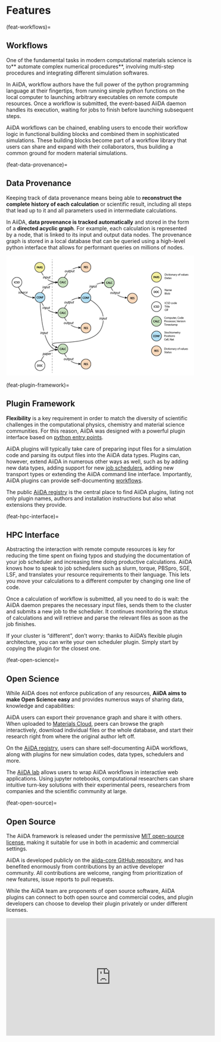 # Features

(feat-workflows)=
## Workflows

One of the fundamental tasks in modern computational materials science is to** automate complex numerical procedures**, involving multi-step procedures and integrating different simulation softwares.

In AiiDA, workflow authors have the full power of the python programming language at their fingertips, from running simple python functions on the local computer to launching arbitrary executables on remote compute resources. Once a workflow is submitted, the event-based AiiDA daemon handles its execution, waiting for jobs to finish before launching subsequent steps.

AiiDA workflows can be chained, enabling users to encode their workflow logic in functional building blocks and combined them in sophisticated simulations. These building blocks become part of a workflow library that users can share and expand with their collaborators, thus building a common ground for modern material simulations.

(feat-data-provenance)=
## Data Provenance

Keeping track of data provenance means being able to **reconstruct the complete history of each calculation** or scientific result, including all steps that lead up to it and all parameters used in intermediate calculations.

In AiiDA, **data provenance is tracked automatically** and stored in the form of a **directed acyclic graph**. For example, each calculation is represented by a node, that is linked to its input and output data nodes. The provenance graph is stored in a local database that can be queried using a high-level python interface that allows for performant queries on millions of nodes.

![AiiDA Graph Demo](aida_graph_demo1.png)

(feat-plugin-framework)=
## Plugin Framework

**Flexibility** is a key requirement in order to match the diversity of scientific challenges in the computational physics, chemistry and material science communities. For this reason, AiiDA was designed with a powerful plugin interface based on [python entry points](https://packaging.python.org/specifications/entry-points/).

AiiDA plugins will typically take care of preparing input files for a simulation code and parsing its output files into the AiiDA data types. Plugins can, however, extend AiiDA in numerous other ways as well, such as by adding new data types, adding support for new [job schedulers](http://www.aiida.net/feature/hpc-interface/), adding new transport types or extending the AiiDA command line interface. Importantly, AiiDA plugins can provide self-documenting [workflows](http://www.aiida.net/feature/workflows/).

The public [AiiDA registry](https://aiidateam.github.io/aiida-registry/) is the central place to find AiiDA plugins, listing not only plugin names, authors and installation instructions but also what extensions they provide.

(feat-hpc-interface)=
## HPC Interface

Abstracting the interaction with remote compute resources is key for reducing the time spent on fixing typos and studying the documentation of your job scheduler and increasing time doing productive calculations. AiiDA knows how to speak to job schedulers such as slurm, torque, PBSpro, SGE, LSF, and translates your resource requirements to their language. This lets you move your calculations to a different computer by changing one line of code.

Once a calculation of workflow is submitted, all you need to do is wait: the AiiDA daemon prepares the necessary input files, sends them to the cluster and submits a new job to the scheduler. It continues monitoring the status of calculations and will retrieve and parse the relevant files as soon as the job finishes.

If your cluster is “different”, don’t worry: thanks to AiiDA’s flexible plugin architecture, you can write your own scheduler plugin. Simply start by copying the plugin for the closest one.

(feat-open-science)=
## Open Science

While AiiDA does not enforce publication of any resources, **AiiDA aims to make Open Science easy** and provides numerous ways of sharing data, knowledge and capabilities:

AiiDA users can export their provenance graph and share it with others. When uploaded to [Materials Cloud](http://materialscloud.org/), peers can browse the graph interactively, download individual files or the whole database, and start their research right from where the original author left off.

On the [AiiDA registry](https://aiidateam.github.io/aiida-registry/), users can share self-documenting AiiDA workflows, along with plugins for new simulation codes, data types, schedulers and more.

The [AiiDA lab](https://aiidalab.materialscloud.org/) allows users to wrap AiiDA workflows in interactive web applications. Using jupyter notebooks, computational researchers can share intuitive turn-key solutions with their experimental peers, researchers from companies and the scientific community at large.

(feat-open-source)=
## Open Source

The AiiDA framework is released under the permissive [MIT open-source license](https://opensource.org/licenses/MIT), making it suitable for use in both in academic and commercial settings.

AiiDA is developed publicly on the [aiida-core GitHub repository](https://github.com/aiidateam/aiida_core), and has benefited enormously from contributions by an active developer community. All contributions are welcome, ranging from prioritization of new features, issue reports to pull requests.

While the AiiDA team are proponents of open source software, AiiDA plugins can connect to both open source and commercial codes, and plugin developers can choose to develop their plugin privately or under different licenses.

<iframe loading="lazy" src="https://www.youtube.com/embed/56DpmUawOz4" allow="accelerometer; autoplay; encrypted-media; gyroscope; picture-in-picture" allowfullscreen="" width="560" height="315" frameborder="0"></iframe>
